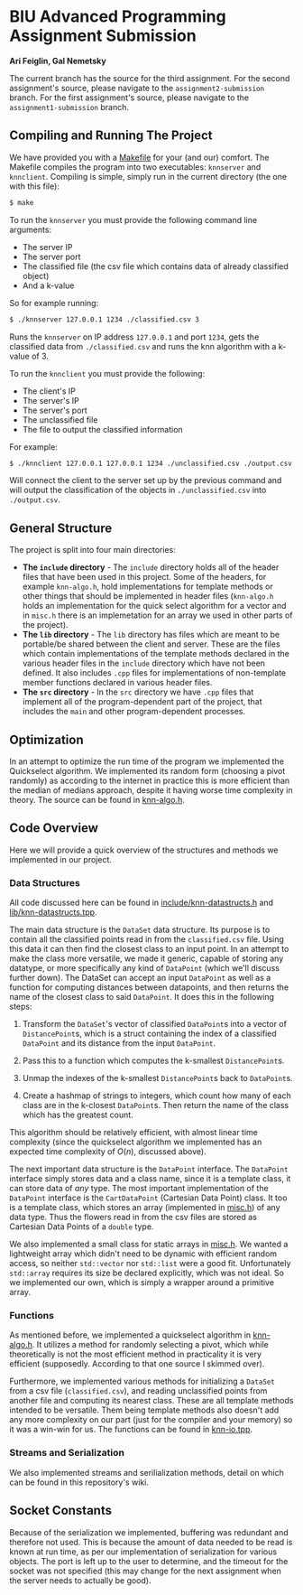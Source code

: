 # BIU Advanced Programming Assignment Submission
**Ari Feiglin, Gal Nemetsky**

The current branch has the source for the third assignment.
For the second assignment's source, please navigate to the `assignment2-submission` branch.
For the first assignment's source, please navigate to the `assignment1-submission` branch.

## Compiling and Running The Project

We have provided you with a [Makefile](./Makefile) for your (and our) comfort.
The Makefile compiles the program into two executables: `knnserver` and `knnclient`.
Compiling is simple, simply run in the current directory (the one with this file):

```bash
$ make
```

To run the `knnserver` you must provide the following command line arguments:

+ The server IP
+ The server port
+ The classified file (the csv file which contains data of already classified object)
+ And a k-value

So for example running:

```bash
$ ./knnserver 127.0.0.1 1234 ./classified.csv 3
```

Runs the `knnserver` on IP address `127.0.0.1` and port `1234`, gets the classified data from `./classified.csv` and runs the knn algorithm with a k-value of 3.

To run the `knnclient` you must provide the following:

+ The client's IP
+ The server's IP
+ The server's port
+ The unclassified file
+ The file to output the classified information

For example:

```bash
$ ./knnclient 127.0.0.1 127.0.0.1 1234 ./unclassified.csv ./output.csv
```

Will connect the client to the server set up by the previous command and will output the classification of the objects in `./unclassified.csv` into `./output.csv`.

## General Structure

The project is split into four main directories:

+ **The `include` directory** - 
    The `include` directory holds all of the header files that have been used in this project.
    Some of the headers, for example `knn-algo.h`, hold implementations for template methods or other things that should be implemented in header files (`knn-algo.h` holds an implementation for the quick select algorithm for a vector and in `misc.h` there is an implemetation for an array we used in other parts of the project).
+ **The `lib` directory** - 
    The `lib` directory has files which are meant to be portable/be shared between the client and server.
    These are the files which contain implementations of the template methods declared in the various header files in the `include` directory which have not been defined.
    It also includes `.cpp` files for implementations of non-template member functions declared in various header files.
+ **The `src` directory** - 
    In the `src` directory we have `.cpp` files that implement all of the program-dependent part of the project, that includes the `main` and other program-dependent processes.

## Optimization

In an attempt to optimize the run time of the program we implemented the Quickselect algorithm.
We implemented its random form (choosing a pivot randomly) as according to the internet in practice this is more efficient than the median of medians approach, despite it having worse time complexity in theory.
The source can be found in [knn-algo.h](./include/knn-algo.h).

## Code Overview

Here we will provide a quick overview of the structures and methods we implemented in our project.

### Data Structures

All code discussed here can be found in [include/knn-datastructs.h](include/knn-datastructs.h) and [lib/knn-datastructs.tpp](lib/knn-datastructs.tpp).

The main data structure is the `DataSet` data structure.
Its purpose is to contain all the classified points read in from the `classified.csv` file.
Using this data it can then find the closest class to an input point.
In an attempt to make the class more versatile, we made it generic, capable of storing any datatype, or more specifically any kind of `DataPoint` (which we'll discuss further down).
The DataSet can accept an input `DataPoint` as well as a function for computing distances between datapoints, and then returns the name of the closest class to said `DataPoint`.
It does this in the following steps:

1.
    Transform the `DataSet`'s vector of classified `DataPoint`s into a vector of `DistancePoint`s, which is a struct containing the index of a classified `DataPoint` and its distance from
    the input `DataPoint`.
2.
    Pass this to a function which computes the k-smallest `DistancePoint`s.

3.
    Unmap the indexes of the k-smallest `DistancePoint`s back to `DataPoint`s.

4.
    Create a hashmap of strings to integers, which count how many of each class are in the k-closest `DataPoint`s.
    Then return the name of the class which has the greatest count.

This algorithm should be relatively efficient, with almost linear time complexity (since the quickselect algorithm we implemented has an expected time complexity of $O(n)$, discussed above).

The next important data structure is the `DataPoint` interface.
The `DataPoint` interface simply stores data and a class name, since it is a template class, it can store data of *any* type.
The most important implementation of the `DataPoint` interface is the `CartDataPoint` (Cartesian Data Point) class.
It too is a template class, which stores an array (implemented in [misc.h](./include/misc.h)) of any data type.
Thus the flowers read in from the csv files are stored as Cartesian Data Points of a `double` type.

We also implemented a small class for static arrays in [misc.h](./include/misc.h).
We wanted a lightweight array which didn't need to be dynamic with efficient random access, so neither `std::vector` nor `std::list` were a good fit.
Unfortunately `std::array` requires its size be declared explicitly, which was not ideal.
So we implemented our own, which is simply a wrapper around a primitive array.

### Functions

As mentioned before, we implemented a quickselect algorithm in [knn-algo.h](./include/knn-algo.h).
It utilizes a method for randomly selecting a pivot, which while theoretically is not the most efficient method in practicality it is very efficient (supposedly. According to that one source I skimmed over).

Furthermore, we implemented various methods for initializing a `DataSet` from a csv file (`classified.csv`), and reading unclassified points from another file and computing its nearest class.
These are all template methods intended to be versatile.
Them being template methods also doesn't add any more complexity on our part (just for the compiler and your memory) so it was a win-win for us.
The functions can be found in [knn-io.tpp](./lib/knn-io.tpp).

### Streams and Serialization

We also implemented streams and serilialization methods, detail on which can be found in this repository's wiki.

## Socket Constants

Because of the serialization we implemented, buffering was redundant and therefore not used.
This is because the amount of data needed to be read is known at run time, as per our implementation of serialization for various objects.
The port is left up to the user to determine, and the timeout for the socket was not specified (this may change for the next assignment when the server needs to actually be good).

